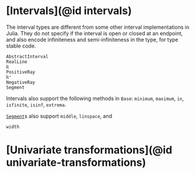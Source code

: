 # [Intervals](@id intervals)

The interval types are different from some other interval implementations in Julia. They do not specify if the interval is open or closed at an endpoint, and also encode infiniteness and semi-infiniteness in the type, for type stable code.

```@docs
AbstractInterval
RealLine
ℝ
PositiveRay
ℝ⁺
NegativeRay
Segment
```

Intervals also support the following methods in `Base`: `minimum`, `maximum`, `in`, `isfinite`, `isinf`, `extrema`.

[`Segment`](@ref)s also support `middle`, `linspace`, and

```@docs
width
```

# [Univariate transformations](@id univariate-transformations)
